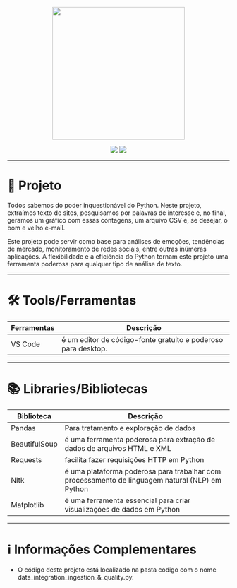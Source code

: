 <p align="center"> <img src="img/foto.jpgcor", width="300px"> </p></img>

<p align="center"><img src="https://img.shields.io/badge/Python-100%25-yellow"> <img src="https://img.shields.io/github/languages/code-size/lspaulo/TextMiner?color=yellow">

------
 
# 📌​ Projeto

Todos sabemos do poder inquestionável do Python. Neste projeto, extraímos texto de sites, pesquisamos por palavras de interesse e, no final, geramos um gráfico com essas contagens, um arquivo CSV e, se desejar, o bom e velho e-mail.

Este projeto pode servir como base para análises de emoções, tendências de mercado, monitoramento de redes sociais, entre outras inúmeras aplicações. A flexibilidade e a eficiência do Python tornam este projeto uma ferramenta poderosa para qualquer tipo de análise de texto.


--------

# 🛠️​ Tools/Ferramentas

| Ferramentas | Descrição |
| --- | ------------------- |
| VS Code | é um editor de código-fonte gratuito e poderoso para desktop. |

------

# 📚​ Libraries/Bibliotecas

| Biblioteca | Descrição |
| --- | ------------------- |
| Pandas | Para tratamento e exploração de dados  |
| BeautifulSoup | é uma ferramenta poderosa para extração de dados de arquivos HTML e XML |
| Requests | facilita fazer requisições HTTP em Python |
| Nltk | é uma plataforma poderosa para trabalhar com processamento de linguagem natural (NLP) em Python  |
| Matplotlib | é uma ferramenta essencial para criar visualizações de dados em Python  |

-----

# ℹ️ Informações Complementares

- O código deste projeto está localizado na pasta codigo com o nome data_integration_ingestion_&_quality.py.
